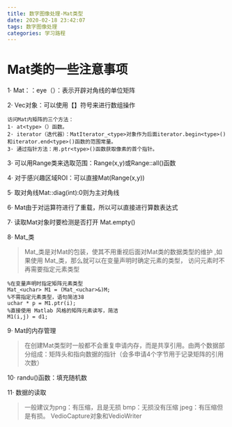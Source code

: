 ```yaml
---
title: 数字图像处理-Mat类型
date: 2020-02-18 23:42:07
tags: 数字图像处理
categories: 学习路程
---
```

# Mat类的一些注意事项
1· Mat：：eye（）：表示开辟对角线的单位矩阵

2· Vec对象：可以使用【】符号来进行数组操作
```
访问Mat内矩阵的三个方法：
1· at<type>（）函数。
2· iterator（迭代器）：MatIterator_<type>对象作为后面iterator.begin<type>()和iterator.end<type>()函数的范围常量。
3· 通过指针方法：用.ptr<type>()函数获取像素的首个指针。
```
3· 可以用Range类来选取范围：Range(x,y)或Range::all()函数

4· 对于感兴趣区域ROI：可以直接Mat(Range(x,y))

5· 取对角线Mat::diag(int):0则为主对角线

6· Mat由于对运算符进行了重载，所以可以直接进行算数表达式

7· 读取Mat对象时要检测是否打开 Mat.empty()

8· Mat_类
 > Mat_类是对Mat的包装，使其不用重视后面对Mat类的数据类型的维护
 ,如果使用 Mat_类，那么就可以在变量声明时确定元素的类型， 访问元素时不再需要指定元素类型
```
%在变量声明时指定矩阵元素类型
Mat_<uchar> M1 = (Mat_<uchar>&)M;
%不需指定元素类型，语句简洁38
uchar * p = M1.ptr(i);
%直接使用 Matlab 风格的矩阵元素读写，简洁
M1(i,j) = d1;
```

9· Mat的内存管理
> 在创建Mat类型时一般都不会重复申请内存，而是共享引用。由两个数据部分组成：矩阵头和指向数据的指针（会多申请4个字节用于记录矩阵的引用次数）

10· randu()函数：填充随机数

11· 数据的读取
> 一般建议为png：有压缩，且是无损     bmp：无损没有压缩   jpeg：有压缩但是有损。
 VedioCapture对象和VedioWriter


